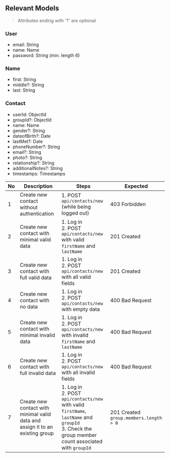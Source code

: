 ## Relevant Models
> Attributes ending with '?' are optional
### User
* email: String
* name: Name
* password: String (min. length 6)

### Name
* first: String
* middle?: String
* last: String

### Contact
* userId: ObjectId
* groupId?: ObjectId
* name: Name
* gender?: String
* dateofBirth?: Date
* lastMet?: Date
* phoneNumber?: String
* email?: String
* photo?: String
* relationship?: String
* additionalNotes?: String
* timestamps: Timestamps

| No | Description                                                                   | Steps                                                                                                                                                 | Expected                                  |
|----|-------------------------------------------------------------------------------|-------------------------------------------------------------------------------------------------------------------------------------------------------|-------------------------------------------|
| 1  | Create new contact without authentication                                     | 1. POST `api/contacts/new` (while being logged out)                                                                                                   | 403 Forbidden                             |
| 2  | Create new contact with minimal valid data                                    | 1. Log in<br>2. POST `api/contacts/new` with valid `firstName` and `lastName`                                                                         | 201 Created                               |
| 3  | Create new contact with full valid data                                       | 1. Log in<br>2. POST `api/contacts/new` with all valid fields                                                                                         | 201 Created                               |
| 4  | Create new contact with no data                                               | 1. Log in<br>2. POST `api/contacts/new` with empty data                                                                                               | 400 Bad Request                           |
| 5  | Create new contact with minimal invalid data                                  | 1. Log in<br>2. POST `api/contacts/new` with invalid `firstName` and `lastName`                                                                       | 400 Bad Request                           |
| 6  | Create new contact with full invalid data                                     | 1. Log in<br>2. POST `api/contacts/new` with all invalid fields                                                                                       | 400 Bad Request                           |
| 7  | Create new contact with minimal valid data and assign it to an existing group | 1. Log in<br>2. POST `api/contacts/new` with valid `firstName`, `lastName` and `groupId`<br>3. Check the group member count associated with `groupId` | 201 Created<br>`group.members.length > 0` |